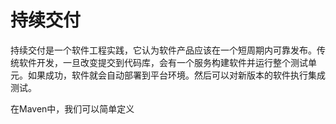 # 持续交付

持续交付是一个软件工程实践，它认为软件产品应该在一个短周期内可靠发布。传统软件开发，一旦改变提交到代码库，会有一个服务构建软件并运行整个测试单元。如果成功，软件就会自动部署到平台环境。然后可以对新版本的软件执行集成测试。

在Maven中，我们可以简单定义